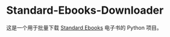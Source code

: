 # Standard-Ebooks-Downloader
这是一个用于批量下载 [Standard Ebooks](https://standardebooks.org/) 电子书的 Python 项目。
